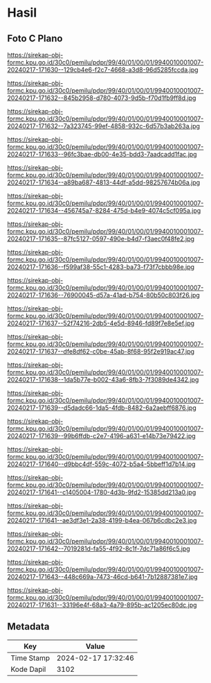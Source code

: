 # Hasil

## Foto C Plano

https://sirekap-obj-formc.kpu.go.id/30c0/pemilu/pdpr/99/40/01/00/01/9940010001007-20240217-171630--129cb4e6-f2c7-4668-a3d8-96d5285fccda.jpg

https://sirekap-obj-formc.kpu.go.id/30c0/pemilu/pdpr/99/40/01/00/01/9940010001007-20240217-171632--845b2958-d780-4073-9d5b-f70d1fb9ff8d.jpg

https://sirekap-obj-formc.kpu.go.id/30c0/pemilu/pdpr/99/40/01/00/01/9940010001007-20240217-171632--7a323745-99ef-4858-932c-6d57b3ab263a.jpg

https://sirekap-obj-formc.kpu.go.id/30c0/pemilu/pdpr/99/40/01/00/01/9940010001007-20240217-171633--96fc3bae-db00-4e35-bdd3-7aadcadd1fac.jpg

https://sirekap-obj-formc.kpu.go.id/30c0/pemilu/pdpr/99/40/01/00/01/9940010001007-20240217-171634--a89ba687-4813-44df-a5dd-98257674b06a.jpg

https://sirekap-obj-formc.kpu.go.id/30c0/pemilu/pdpr/99/40/01/00/01/9940010001007-20240217-171634--456745a7-8284-475d-b4e9-4074c5cf095a.jpg

https://sirekap-obj-formc.kpu.go.id/30c0/pemilu/pdpr/99/40/01/00/01/9940010001007-20240217-171635--87fc5127-0597-490e-b4d7-f3aec0f48fe2.jpg

https://sirekap-obj-formc.kpu.go.id/30c0/pemilu/pdpr/99/40/01/00/01/9940010001007-20240217-171636--f599af38-55c1-4283-ba73-f73f7cbbb98e.jpg

https://sirekap-obj-formc.kpu.go.id/30c0/pemilu/pdpr/99/40/01/00/01/9940010001007-20240217-171636--76900045-d57a-41ad-b754-80b50c803f26.jpg

https://sirekap-obj-formc.kpu.go.id/30c0/pemilu/pdpr/99/40/01/00/01/9940010001007-20240217-171637--52f74216-2db5-4e5d-8946-fd89f7e8e5ef.jpg

https://sirekap-obj-formc.kpu.go.id/30c0/pemilu/pdpr/99/40/01/00/01/9940010001007-20240217-171637--dfe8df62-c0be-45ab-8f68-95f2e919ac47.jpg

https://sirekap-obj-formc.kpu.go.id/30c0/pemilu/pdpr/99/40/01/00/01/9940010001007-20240217-171638--1da5b77e-b002-43a6-8fb3-7f3089de4342.jpg

https://sirekap-obj-formc.kpu.go.id/30c0/pemilu/pdpr/99/40/01/00/01/9940010001007-20240217-171639--d5dadc66-1da5-4fdb-8482-6a2aebff6876.jpg

https://sirekap-obj-formc.kpu.go.id/30c0/pemilu/pdpr/99/40/01/00/01/9940010001007-20240217-171639--99b6ffdb-c2e7-4196-a631-e14b73e79422.jpg

https://sirekap-obj-formc.kpu.go.id/30c0/pemilu/pdpr/99/40/01/00/01/9940010001007-20240217-171640--d9bbc4df-559c-4072-b5a4-5bbeff1d7b14.jpg

https://sirekap-obj-formc.kpu.go.id/30c0/pemilu/pdpr/99/40/01/00/01/9940010001007-20240217-171641--c1405004-1780-4d3b-9fd2-15385dd213a0.jpg

https://sirekap-obj-formc.kpu.go.id/30c0/pemilu/pdpr/99/40/01/00/01/9940010001007-20240217-171641--ae3df3e1-2a38-4199-b4ea-067b6cdbc2e3.jpg

https://sirekap-obj-formc.kpu.go.id/30c0/pemilu/pdpr/99/40/01/00/01/9940010001007-20240217-171642--7019281d-fa55-4f92-8c1f-7dc71a86f6c5.jpg

https://sirekap-obj-formc.kpu.go.id/30c0/pemilu/pdpr/99/40/01/00/01/9940010001007-20240217-171643--448c669a-7473-46cd-b641-7b12887381e7.jpg

https://sirekap-obj-formc.kpu.go.id/30c0/pemilu/pdpr/99/40/01/00/01/9940010001007-20240217-171631--33196e4f-68a3-4a79-895b-ac1205ec80dc.jpg


## Metadata

| Key        | Value               |
| ---------- | ------------------- |
| Time Stamp | 2024-02-17 17:32:46 |
| Kode Dapil | 3102                |



